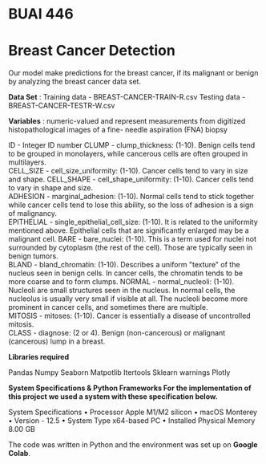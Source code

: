 # BUAI 446

# Breast Cancer Detection

Our model make predictions for the breast cancer, if its malignant or benign by analyzing the breast cancer data set.

**Data Set** :
Training data - BREAST-CANCER-TRAIN-R.csv
Testing data - BREAST-CANCER-TESTR-W.csv

**Variables** : numeric-valued and represent measurements from digitized histopathological images of a fine- needle aspiration (FNA) biopsy

ID - Integer ID number
CLUMP - clump_thickness: (1-10). Benign cells tend to be grouped in monolayers, while 
cancerous cells are often grouped in multilayers.  
CELL_SIZE - cell_size_uniformity: (1-10). Cancer cells tend to vary in size and shape.
CELL_SHAPE - cell_shape_uniformity: (1-10). Cancer cells tend to vary in shape and size.  
ADHESION - marginal_adhesion: (1-10). Normal cells tend to stick together while cancer cells tend to lose this ability, so the loss of adhesion is a sign of malignancy.  
EPITHELIAL - single_epithelial_cell_size: (1-10). It is related to the uniformity mentioned above. Epithelial cells that are significantly enlarged may be a malignant cell. 
BARE - bare_nuclei: (1-10). This is a term used for nuclei not surrounded by cytoplasm (the rest of the cell). Those are typically seen in benign tumors.  
BLAND - bland_chromatin: (1-10). Describes a uniform "texture" of the nucleus seen in benign 
cells. In cancer cells, the chromatin tends to be more coarse and to form clumps.
NORMAL - normal_nucleoli: (1-10). Nucleoli are small structures seen in the nucleus. In normal cells, the nucleolus is usually very small if visible at all. The nucleoli become more prominent in cancer cells, and sometimes there are multiple.  
MITOSIS - mitoses: (1-10). Cancer is essentially a disease of uncontrolled mitosis.  
CLASS - diagnose: (2 or 4). Benign (non-cancerous) or malignant (cancerous) lump in a breast.  

**Libraries required**

Pandas
Numpy
Seaborn
Matpotlib
Itertools
Sklearn
warnings
Plotly

**System Specifications & Python Frameworks For the implementation of this project we used a system with these specification below.**

System Specifications • Processor Apple M1/M2 silicon • macOS Monterey • Version - 12.5 • System Type x64-based PC • Installed Physical Memory 8.00 GB

The code was written in Python and the environment was set up on **Google Colab**.
